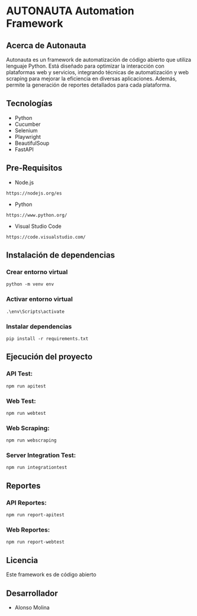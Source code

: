 # AUTONAUTA Automation Framework

## Acerca de Autonauta
Autonauta es un framework de automatización de código abierto que utiliza lenguaje Python. Está diseñado para optimizar la interacción con plataformas web y servicios, integrando técnicas de automatización y web scraping para mejorar la eficiencia en diversas aplicaciones. Además, permite la generación de reportes detallados para cada plataforma.

## Tecnologías

- Python
- Cucumber
- Selenium
- Playwright
- BeautifulSoup
- FastAPI

## Pre-Requisitos

- Node.js
```
https://nodejs.org/es
```

- Python
```
https://www.python.org/
```

- Visual Studio Code
```
https://code.visualstudio.com/
```

## Instalación de dependencias

### Crear entorno virtual
```
python -m venv env
```

### Activar entorno virtual
```
.\env\Scripts\activate
```

### Instalar dependencias
```
pip install -r requirements.txt
```

## Ejecución del proyecto

### API Test:
```
npm run apitest
```

### Web Test:
```
npm run webtest
```

### Web Scraping:
```
npm run webscraping
```

### Server Integration Test:
```
npm run integrationtest
```

## Reportes

### API Reportes:
```
npm run report-apitest
```

### Web Reportes:
```
npm run report-webtest
```

## Licencia
Este framework es de código abierto

## Desarrollador
- Alonso Molina